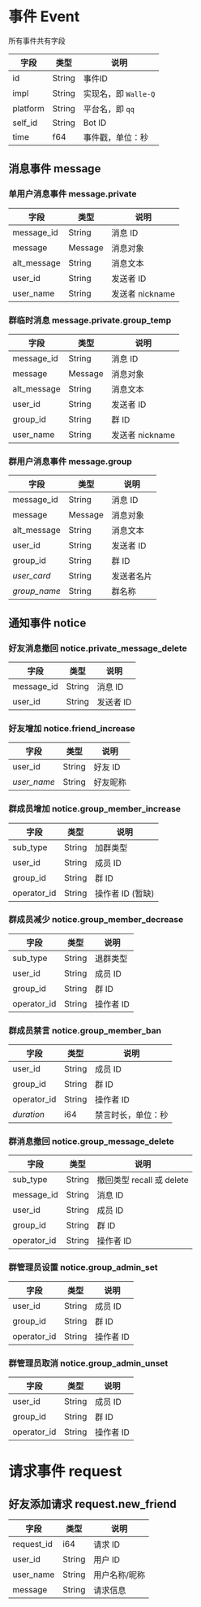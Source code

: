 # 事件 Event

所有事件共有字段

| 字段     | 类型   | 说明                 |
| -------- | ------ | -------------------- |
| id       | String | 事件ID               |
| impl     | String | 实现名，即 `Walle-Q` |
| platform | String | 平台名，即 `qq`      |
| self_id  | String | Bot ID               |
| time     | f64    | 事件戳，单位：秒     |


## 消息事件 message

### 单用户消息事件 message.private

| 字段        | 类型    | 说明            |
| ----------- | ------- | --------------- |
| message_id  | String  | 消息 ID         |
| message     | Message | 消息对象        |
| alt_message | String  | 消息文本        |
| user_id     | String  | 发送者 ID       |
| user_name   | String  | 发送者 nickname |

### 群临时消息 message.private.group_temp

| 字段        | 类型    | 说明            |
| ----------- | ------- | --------------- |
| message_id  | String  | 消息 ID         |
| message     | Message | 消息对象        |
| alt_message | String  | 消息文本        |
| user_id     | String  | 发送者 ID       |
| group_id    | String  | 群 ID           |
| user_name   | String  | 发送者 nickname |

### 群用户消息事件 message.group

| 字段         | 类型    | 说明       |
| ------------ | ------- | ---------- |
| message_id   | String  | 消息 ID    |
| message      | Message | 消息对象   |
| alt_message  | String  | 消息文本   |
| user_id      | String  | 发送者 ID  |
| group_id     | String  | 群 ID      |
| *user_card*  | String  | 发送者名片 |
| *group_name* | String  | 群名称     |

## 通知事件 notice

### 好友消息撤回 notice.private_message_delete

| 字段       | 类型   | 说明      |
| ---------- | ------ | --------- |
| message_id | String | 消息 ID   |
| user_id    | String | 发送者 ID |

### 好友增加 notice.friend_increase

| 字段        | 类型   | 说明     |
| ----------- | ------ | -------- |
| user_id     | String | 好友 ID  |
| *user_name* | String | 好友昵称 |

### 群成员增加 notice.group_member_increase

| 字段        | 类型   | 说明             |
| ----------- | ------ | ---------------- |
| sub_type    | String | 加群类型         |
| user_id     | String | 成员 ID          |
| group_id    | String | 群 ID            |
| operator_id | String | 操作者 ID (暂缺) |

### 群成员减少 notice.group_member_decrease

| 字段        | 类型   | 说明      |
| ----------- | ------ | --------- |
| sub_type    | String | 退群类型  |
| user_id     | String | 成员 ID   |
| group_id    | String | 群 ID     |
| operator_id | String | 操作者 ID |

### 群成员禁言 notice.group_member_ban

| 字段        | 类型   | 说明               |
| ----------- | ------ | ------------------ |
| user_id     | String | 成员 ID            |
| group_id    | String | 群 ID              |
| operator_id | String | 操作者 ID          |
| *duration*  | i64    | 禁言时长，单位：秒 |

### 群消息撤回 notice.group_message_delete

| 字段        | 类型   | 说明                      |
| ----------- | ------ | ------------------------- |
| sub_type    | String | 撤回类型 recall 或 delete |
| message_id  | String | 消息 ID                   |
| user_id     | String | 成员 ID                   |
| group_id    | String | 群 ID                     |
| operator_id | String | 操作者 ID                 |

### 群管理员设置 notice.group_admin_set

| 字段        | 类型   | 说明      |
| ----------- | ------ | --------- |
| user_id     | String | 成员 ID   |
| group_id    | String | 群 ID     |
| operator_id | String | 操作者 ID |

### 群管理员取消 notice.group_admin_unset

| 字段        | 类型   | 说明      |
| ----------- | ------ | --------- |
| user_id     | String | 成员 ID   |
| group_id    | String | 群 ID     |
| operator_id | String | 操作者 ID |

# 请求事件 request

## 好友添加请求 request.new_friend

| 字段       | 类型   | 说明          |
| ---------- | ------ | ------------- |
| request_id | i64    | 请求 ID       |
| user_id    | String | 用户 ID       |
| user_name  | String | 用户名称/昵称 |
| message    | String | 请求信息      |
